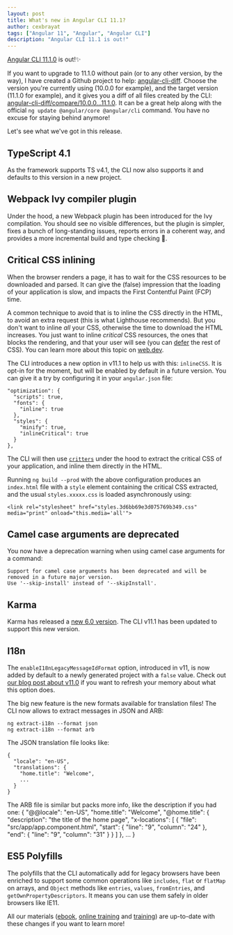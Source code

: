 ```yaml
---
layout: post
title: What's new in Angular CLI 11.1?
author: cexbrayat
tags: ["Angular 11", "Angular", "Angular CLI"]
description: "Angular CLI 11.1 is out!"
---
```


[Angular CLI 11.1.0](https://github.com/angular/angular-cli/releases/tag/v11.1.0) is out!✨

If you want to upgrade to 11.1.0 without pain (or to any other version, by the way), I have created a Github project to help: [angular-cli-diff](https://github.com/cexbrayat/angular-cli-diff). Choose the version you're currently using (10.0.0 for example), and the target version (11.1.0 for example), and it gives you a diff of all files created by the CLI: [angular-cli-diff/compare/10.0.0...11.1.0](https://github.com/cexbrayat/angular-cli-diff/compare/10.0.0...11.1.0).
It can be a great help along with the official `ng update @angular/core @angular/cli` command.
You have no excuse for staying behind anymore!

Let's see what we've got in this release.

## TypeScript 4.1

As the framework supports TS v4.1, the CLI now also supports it
and defaults to this version in a new project.

## Webpack Ivy compiler plugin

Under the hood, a new Webpack plugin has been introduced for the Ivy compilation.
You should see no visible differences, but the plugin is simpler, fixes a bunch of long-standing issues,
reports errors in a coherent way, and provides a more incremental build and type checking 🚀.

## Critical CSS inlining

When the browser renders a page, it has to wait for the CSS resources to be downloaded and parsed.
It can give the (false) impression that the loading of your application is slow,
and impacts the First Contentful Paint (FCP) time.

A common technique to avoid that is to inline the CSS directly in the HTML,
to avoid an extra request (this is what Lighthouse recommends).
But you don't want to inline _all_ your CSS, otherwise the time to download the HTML increases.
You just want to inline _critical_ CSS resources, the ones that blocks the rendering,
and that your user will see (you can [defer](https://web.dev/defer-non-critical-css/) the rest of CSS).
You can learn more about this topic on [web.dev](https://web.dev/extract-critical-css/).

The CLI introduces a new option in v11.1 to help us with this: `inlineCSS`.
It is opt-in for the moment, but will be enabled by default in a future version.
You can give it a try by configuring it in your `angular.json` file:

    "optimization": {
      "scripts": true,
      "fonts": {
        "inline": true
      },
      "styles": {
        "minify": true,
        "inlineCritical": true
      }
    },

The CLI will then use [`critters`](https://github.com/GoogleChromeLabs/critters)
under the hood to extract the critical CSS of your application,
and inline them directly in the HTML.

Running `ng build --prod` with the above configuration produces an `index.html` file with
a `style` element containing the critical CSS extracted,
and the usual `styles.xxxxx.css` is loaded asynchronously using:

    <link rel="stylesheet" href="styles.3d6bb69e3d075769b349.css" media="print" onload="this.media='all'">

## Camel case arguments are deprecated

You now have a deprecation warning when using camel case arguments for a command:

    Support for camel case arguments has been deprecated and will be removed in a future major version.
    Use '--skip-install' instead of '--skipInstall'.

## Karma

Karma has released a [new 6.0 version](https://github.com/karma-runner/karma/releases/tag/v6.0.0).
The CLI v11.1 has been updated to support this new version.

## I18n

The `enableI18nLegacyMessageIdFormat` option, introduced in v11,
is now added by default to a newly generated project with a `false` value.
Check out [our blog post about v11.0](/2020/11/11/angular-cli-11.0/)
if you want to refresh your memory about what this option does.

The big new feature is the new formats available for translation files!
The CLI now allows to extract messages in JSON and ARB:

    ng extract-i18n --format json
    ng extract-i18n --format arb

The JSON translation file looks like:

    {
      "locale": "en-US",
      "translations": {
        "home.title": "Welcome",
        ...
      }
    }

The ARB file is similar but packs more info,
like the description if you had one:
    {
      "@@locale": "en-US",
      "home.title": "Welcome",
      "@home.title": {
        "description": "the title of the home page",
        "x-locations": [
          {
            "file": "src/app/app.component.html",
            "start": { "line": "9", "column": "24" },
            "end": { "line": "9", "column": "31" }
          }
        ]
      },
      ...
    }

## ES5 Polyfills

The polyfills that the CLI automatically add for legacy browsers
have been enriched to support some common operations like
`includes`, `flat` or `flatMap` on arrays,
and `Object` methods like `entries`, `values`, `fromEntries`,
and `getOwnPropertyDescriptors`.
It means you can use them safely in older browsers like IE11.


All our materials ([ebook](https://books.ninja-squad.com/angular), [online training](https://angular-exercises.ninja-squad.com/) and [training](https://ninja-squad.com/training/angular)) are up-to-date with these changes if you want to learn more!
